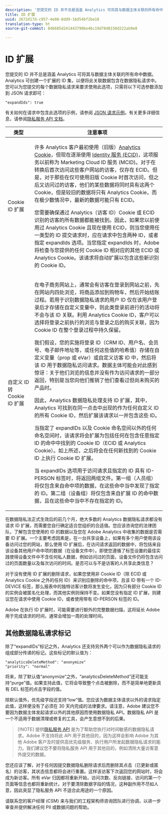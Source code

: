 ```yaml
---
description: '您提交的 ID 并不总是涵盖 Analytics 可将其与数据主体关联的所有命中数据。Analytics 可创建一个扩展的 ID 集，以便将此关联数据包含在数据隐私请求中。您可以为您提交的每个数据隐私请求来要求使用此选项，只需将以下可选参数添加到 JSON 请求即可 '
title: ID 扩展
uuid: 2672d17d-c957-4e08-8dd9-16d54bf2be18
translation-type: ht
source-git-commit: 8d6685d241443798be46c19d70d8150d222ab9e8

---
```



# ID 扩展

您提交的 ID 并不总是涵盖 Analytics 可将其与数据主体关联的所有命中数据。Analytics 可创建一个扩展的 ID 集，以便将此关联数据包含在数据隐私请求中。您可以为您提交的每个数据隐私请求来要求使用此选项，只需将以下可选参数添加到 JSON 请求即可：

```
"expandIds": true
```

有关如何在请求中包含此选项的示例，请参阅 [JSON 请求示例](/help/admin/c-data-governance/gdpr-submit-access-delete.md#sample-json-request)。有关更多详细信息，请参阅[隐私服务 API 文档](https://www.adobe.io/apis/experienceplatform/gdpr.html)。

<table id="table_A10CA8DC8C1643CF84A4DF30A6740D51"> 
 <thead> 
  <tr> 
   <th colname="col1" class="entry"> 类型 </th> 
   <th colname="col2" class="entry"> 注意事项 </th> 
  </tr> 
 </thead>
 <tbody> 
  <tr> 
   <td colname="col1"> <p>Cookie ID 扩展 </p> </td> 
   <td colname="col2"> <p>许多 Analytics 客户最初使用（旧版）<a href="https://docs.adobe.com/content/help/zh-Hans/core-services/interface/ec-cookies/cookies-privacy.html">Analytics Cookie</a>，但现在逐渐使用 <a href="https://docs.adobe.com/content/help/zh-Hans/id-service/using/home.html">Identity 服务 (ECID)</a>，这项服务以前称为 Marketing Cloud ID 服务 (MCID)。对于在转换后首次访问这些客户网站的访客，仅存在 ECID。但是，对于那些在仅可使用旧版 Cookie 时首次访问，但之后又访问过的访客，他们的某些数据将同时具有这两个 Cookie，但是较旧的数据将只有 Analytics Cookie，而在极少数情况中，最新的数据可能只有 ECID。 </p> <p>您需要确保通过 Analytics（访客 ID）Cookie 或 ECID 识别的访客的所有数据都能被找到。因此，如果您以前使用过 Analytics Cookie 且现在使用 ECID，则当您使用任一类型的 ID 提交请求时，应在请求中包含两种 ID，或者指定 expandIds 选项。当您指定 expandIds 时，Adobe 将检查与您提供的任何 Cookie ID 相对应的其他 ECID 或 Analytics Cookie。该请求将自动扩展以包含这些新识别的 Cookie ID。 </p> </td> 
  </tr> 
  <tr> 
   <td colname="col1"> <p>自定义 ID 转 Cookie ID 扩展 </p> </td> 
   <td colname="col2"> <p>在电子商务网站上，通常会有访客在登录到网站之前，先在网站内四处浏览，将商品添加到购物车，然后开始结账过程。若用于识别数据隐私请求的用户 ID 仅在该用户登录后才存储在自定义变量中，则此类登录前进行的活动将不会与该 ID 关联。利用 Analytics Cookie ID，客户可以选择将登录之前执行的浏览与登录之后的购买关联，因为 Cookie ID 在整个登录过程中持久保留。 </p> <p>我们假设，您的实施将登录 ID（CRM ID、用户名、会员号、电子邮件地址等，或任何这些值的哈希值）存储在自定义变量（prop 或 eVar）或自定义访客 ID 中，然后将该 ID 用于数据隐私访问请求。数据主体可能会对此感到惊讶：关于他们浏览的信息并没有作为访问请求的一部分返回，特别是当您向他们推销了他们查看过但尚未购买的产品时。 </p> <p>因此，Analytics 数据隐私处理支持 ID 扩展，其中，Analytics 可找到在同一点击中出现的作为任何自定义 ID 的所有 Cookie ID，然后扩展该请求以一并包含这些 ID。 </p> <p>当指定了 expandIDs 以及 Cookie 命名空间以外的任何命名空间时，该请求将会扩展为包括任何在包含任意指定 ID 的命中中找到的 Cookie ID（ECID 或 Analytics Cookie）。如上所述，之后将会在任何新找到的 Cookie ID 上执行 Cookie ID 扩展。 </p> <p>当 expandIDs 选项用于访问请求且指定的 ID 具有 ID-PERSON 标签时，将返回两组文件。第一组（人员组）将仅包含来自命中项的数据，在这些命中当中发现了指定的 ID。第二组（设备组）将仅包含来自扩展 ID 的命中数据，且在这些命中当中不存在指定的 ID。 </p> </td> 
  </tr> 
 </tbody> 
</table>

在数据隐私法正式生效后的前几个月，绝大多数的 Analytics 数据隐私请求都没有请求 ID 扩展，而需要您自行确定适合您组织的合适值。您应该咨询您的法律团队，了解包含您使用的 ID 的数据以及您在 Adobe Analytics 中收集的数据是否需要 ID 扩展。一个主要考虑因素是，在一台共享设备上，如果有多个用户使用该设备访问过您的网站，那么使用 ID 扩展后，在访问请求返回的数据中，将包括来自该设备其他用户命中项的数据（在设备文件中）。即使您遵循了标签设置的最佳实践使得设备文件中不含任何私人数据，例如访问过的页面，设备文件仍将包含访问过的页面数量以及每次访问的时间。是否可以与不是访客的人共享此类信息？

对于没有使用 ID 扩展的删除请求，如果您使用非 Cookie ID（除 ECID 或 Analytics Cookie 之外的任何 ID）来识别应删除的命中项，且该 ID 带有一个 ID-DEVICE 标签，那么报表中的独特访客计数将发生变化，因为只有部分 Cookie ID 的实例会被匿名化处理，而其他实例则保持不变。如果您没有指定 ID 扩展，则建议您在请求中使用 Cookie ID，或者使用带有 ID-PERSON 标签的 ID。

Adobe 在执行 ID 扩展时，可能需要进行额外的完整数据扫描，这将延长 Adobe 用于完成请求的时间，通常会增加一周的处理时间。

## 其他数据隐私请求标记

除了“expandIDs”标记之外，Analytics 还支持另外两个可以作为数据隐私请求的组成部分传递的标记。这些标记的默认值为：

```
"analyticsDeleteMethod": "anonymize"
"priority": "normal"
```

将来，除了默认值“anonymize”之外，“analyticsDeleteMethod”还可能支持“purge”值。如果支持此值，它将会导致整个点击被删除，而不是简单地更新具有 DEL 标签的点击字段的值。

除默认值外，优先级字段还支持“low”值。您应该为数据主体请求以外的请求指定此值，这样便没有了必须在 30 天内完成的法律要求。请注意，Adobe 建议您不要因为数据主体发起请求以外的其他原因而使用数据隐私 API。数据隐私 API 是一个不适用于数据清理或修复的工具，会产生意想不到的后果。

>[!NOTE] 提供[隐私服务 API](https://www.adobe.io/apis/experienceplatform/gdpr.html) 是为了帮助您执行对时间敏感的数据隐私请求。Adobe 不支持将此 API 用于其他目的，因为这样会影响 Adobe 为其他 Adobe 客户及时提供高优先级服务、执行用户所发起数据隐私请求的能力。我们建议您不要将隐私服务 API 用于其他目的，例如清除大量访客意外提交的数据。

您还应该了解，对于任何因提交数据隐私删除请求后而删除其点击（已更新或匿名）的访客，其状态信息都将会进行重置。这样该访客下次返回您的网站时，将会成为新访客。所有 eVar 归因都将重新开始，访问次数、反向链接、访问的第一个页面等信息也都将重新统计。对于要清除数据字段的情况，这种副作用不尽如人意，因此突显了隐私服务 API 不适合此用途的一个原因。

请联系您的客户经理 (CSM) 来与我们的工程架构师咨询团队进行协调，以进一步审查并提供解决任何 PII 或数据问题的帮助。

